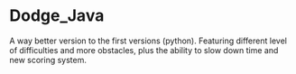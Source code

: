 # Dodge_Java
A way better version to the first versions (python). Featuring different level of difficulties and more obstacles, plus the ability to slow down time and new scoring system.
